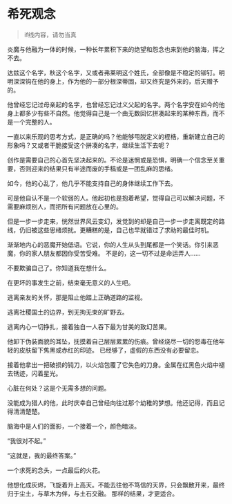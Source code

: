 # 希死观念

>if线内容，请勿当真

炎魔与他融为一体的时候，一种长年累积下来的绝望和怨念也来到他的脑海，挥之不去。

达兹这个名字，秋这个名字，又或者弗莱明这个姓氏，全部像是不稳定的铆钉。明明深深钩在他的身上，作为他的一部分根深蒂固，却又终究是外来的，后天赠予的。

他曾经忘记过母亲起的名字，也曾经忘记过义父起的名字。两个名字安在如今的他身上都多少有些不自然。他觉得自己是一个由无数回忆拼凑起来的某种东西，而不是一个完整的人。

一直以来乐观的思考方式，是正确的吗？他能够甩脱定义的桎梏，重新建立自己的形象吗？又或者干脆接受这个拼凑的名字，继续生活下去呢？

创作是需要自己的心首先坚决起来的。不论是迷惘或是恐惧，明确一个信念至关重要，否则迎来的结果只有半途而废的手稿或是一团乱麻的思绪。

如今，他的心乱了，他几乎不能支持自己的身体继续工作下去。

可是他自认不是一个软弱的人。他起初也是抱着希望，觉得自己可以解决问题，不需要麻烦别人，而把所有问题放在心里的。

但是一步一步走来，恍然世界风云变幻，发觉到的却是自己一步一步走离既定的路线，仍旧被这些思绪烦扰。更糟糕的是，自己也早就错过了求助的最佳时机。

渐渐地内心的恶魔开始低语。它说，你的人生从头到尾都是一个笑话。你引来恶魔，你的家人朋友都因你受苦受难。
不是的，这一切不过是命运弄人……

不要欺骗自己了。你知道我在想什么。

在更坏的事发生之前，结束毫无意义的人生吧。

逃离亲友的关怀，那是阻止他踏上正确道路的监视。

逃离社稷国土的边界，到无拘无束的旷野去。

逃离内心一切挣扎，接着独自一人吞下最为甘美的致幻苦果。

他卸下伪装面貌的耳坠，抚摸着自己层层累累的伤痕。曾经烧尽一切的怨毒在他年轻的皮肤留下焦黑或赤红的印迹。
已经够了，虚假的东西没有必要留恋。

接着他拿出一把破损的钝刀，以火焰包覆了它失色的刀身。金属在红黑色火焰中褪去锈迹，闪着星光。

心脏在何处？这是个无需多想的问题。

没能成为猎人的他，此时庆幸自己曾经向往过那个幼稚的梦想。他还记得，而且记得清清楚楚。

脑海中是人们的面影，一个接着一个，颜色暗淡。

“我很对不起。”

“这就是，我的最终答案。”

一个求死的念头，一点最后的火花。

他想化成灰烬，飞旋着升上高天。不能去往他不笃信的天界，只会飘散开来，最终归于尘土，与草木为伴，与土石交融。
那样的结果，才更适合。

